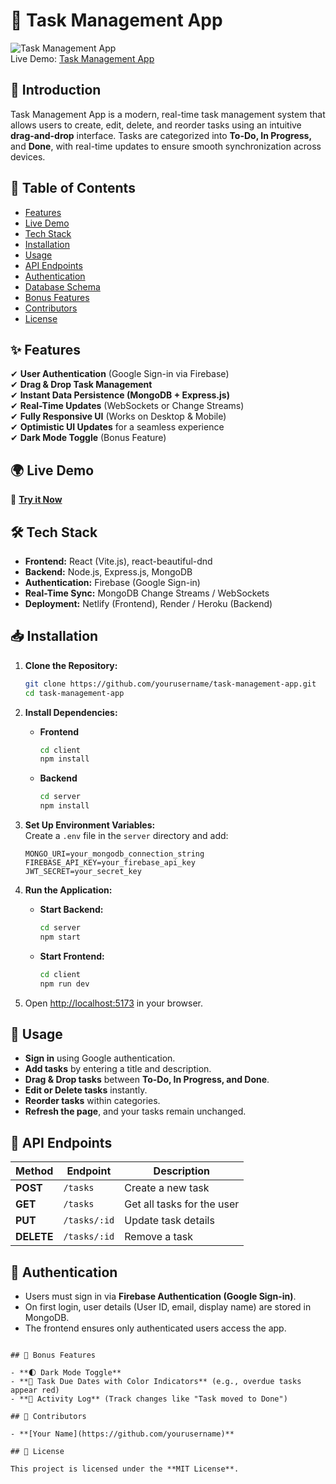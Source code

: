 # 📝 Task Management App

![Task Management App](https://img.shields.io/badge/Status-Live-brightgreen)  
Live Demo: [Task Management App](https://splendid-daffodil-d9de57.netlify.app/)

## 🚀 Introduction

Task Management App is a modern, real-time task management system that allows users to create, edit, delete, and reorder tasks using an intuitive **drag-and-drop** interface. Tasks are categorized into **To-Do, In Progress,** and **Done**, with real-time updates to ensure smooth synchronization across devices.

## 📜 Table of Contents

- [Features](#-features)
- [Live Demo](#-live-demo)
- [Tech Stack](#-tech-stack)
- [Installation](#-installation)
- [Usage](#-usage)
- [API Endpoints](#-api-endpoints)
- [Authentication](#-authentication)
- [Database Schema](#-database-schema)
- [Bonus Features](#-bonus-features)
- [Contributors](#-contributors)
- [License](#-license)

## ✨ Features

✔ **User Authentication** (Google Sign-in via Firebase)  
✔ **Drag & Drop Task Management**  
✔ **Instant Data Persistence (MongoDB + Express.js)**  
✔ **Real-Time Updates** (WebSockets or Change Streams)  
✔ **Fully Responsive UI** (Works on Desktop & Mobile)  
✔ **Optimistic UI Updates** for a seamless experience  
✔ **Dark Mode Toggle** (Bonus Feature)

## 🌍 Live Demo

🔗 **[Try it Now](https://splendid-daffodil-d9de57.netlify.app/)**

## 🛠 Tech Stack

- **Frontend:** React (Vite.js), react-beautiful-dnd
- **Backend:** Node.js, Express.js, MongoDB
- **Authentication:** Firebase (Google Sign-in)
- **Real-Time Sync:** MongoDB Change Streams / WebSockets
- **Deployment:** Netlify (Frontend), Render / Heroku (Backend)

## 📥 Installation

1. **Clone the Repository:**

   ```bash
   git clone https://github.com/yourusername/task-management-app.git
   cd task-management-app
   ```

2. **Install Dependencies:**

   - **Frontend**

     ```bash
     cd client
     npm install
     ```

   - **Backend**
     ```bash
     cd server
     npm install
     ```

3. **Set Up Environment Variables:**  
   Create a `.env` file in the `server` directory and add:

   ```env
   MONGO_URI=your_mongodb_connection_string
   FIREBASE_API_KEY=your_firebase_api_key
   JWT_SECRET=your_secret_key
   ```

4. **Run the Application:**

   - **Start Backend:**

     ```bash
     cd server
     npm start
     ```

   - **Start Frontend:**
     ```bash
     cd client
     npm run dev
     ```

5. Open [http://localhost:5173](http://localhost:5173) in your browser.

## 📖 Usage

- **Sign in** using Google authentication.
- **Add tasks** by entering a title and description.
- **Drag & Drop tasks** between **To-Do, In Progress, and Done**.
- **Edit or Delete tasks** instantly.
- **Reorder tasks** within categories.
- **Refresh the page**, and your tasks remain unchanged.

## 📡 API Endpoints

| Method     | Endpoint     | Description                |
| ---------- | ------------ | -------------------------- |
| **POST**   | `/tasks`     | Create a new task          |
| **GET**    | `/tasks`     | Get all tasks for the user |
| **PUT**    | `/tasks/:id` | Update task details        |
| **DELETE** | `/tasks/:id` | Remove a task              |

## 🔑 Authentication

- Users must sign in via **Firebase Authentication (Google Sign-in)**.
- On first login, user details (User ID, email, display name) are stored in MongoDB.
- The frontend ensures only authenticated users access the app.

```

## 🌟 Bonus Features

- **🌓 Dark Mode Toggle**
- **📅 Task Due Dates with Color Indicators** (e.g., overdue tasks appear red)
- **📜 Activity Log** (Track changes like "Task moved to Done")

## 🤝 Contributors

- **[Your Name](https://github.com/yourusername)**

## 📜 License

This project is licensed under the **MIT License**.
```

